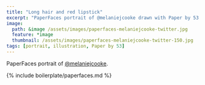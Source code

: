 ```yaml
---
title: "Long hair and red lipstick"
excerpt: "PaperFaces portrait of @melaniejcooke drawn with Paper by 53 on an iPad."
image: 
  path: &image /assets/images/paperfaces-melaniejcooke-twitter.jpg 
  feature: *image
  thumbnail: /assets/images/paperfaces-melaniejcooke-twitter-150.jpg
tags: [portrait, illustration, Paper by 53]
---
```


PaperFaces portrait of [@melaniejcooke](https://twitter.com/melaniejcooke).

{% include boilerplate/paperfaces.md %}

